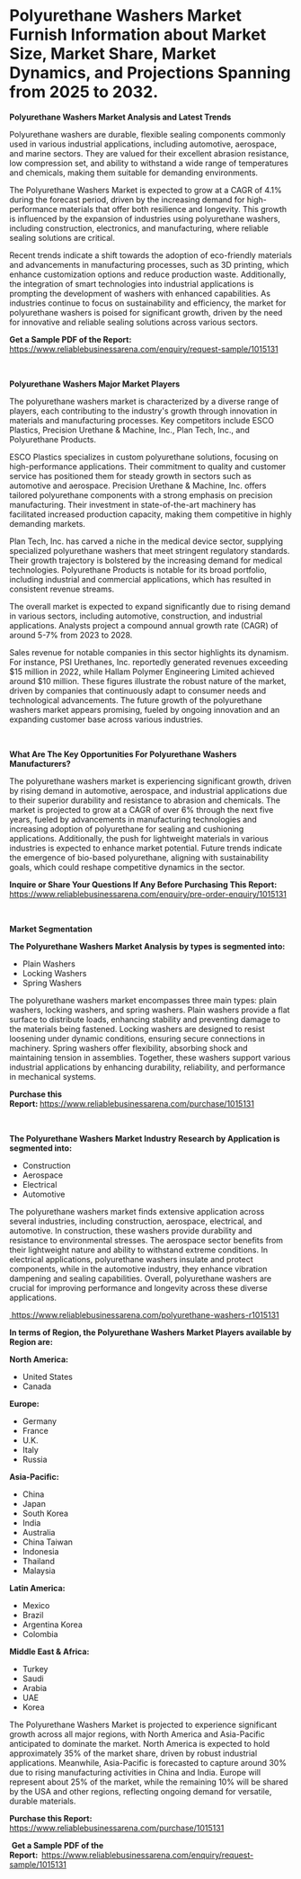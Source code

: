 <p><h1>Polyurethane Washers Market Furnish Information about Market Size, Market Share, Market Dynamics, and Projections Spanning from 2025 to 2032.</h1></p><p><strong>Polyurethane Washers Market Analysis and Latest Trends</strong></p>
<p><p>Polyurethane washers are durable, flexible sealing components commonly used in various industrial applications, including automotive, aerospace, and marine sectors. They are valued for their excellent abrasion resistance, low compression set, and ability to withstand a wide range of temperatures and chemicals, making them suitable for demanding environments.</p><p>The Polyurethane Washers Market is expected to grow at a CAGR of 4.1% during the forecast period, driven by the increasing demand for high-performance materials that offer both resilience and longevity. This growth is influenced by the expansion of industries using polyurethane washers, including construction, electronics, and manufacturing, where reliable sealing solutions are critical. </p><p>Recent trends indicate a shift towards the adoption of eco-friendly materials and advancements in manufacturing processes, such as 3D printing, which enhance customization options and reduce production waste. Additionally, the integration of smart technologies into industrial applications is prompting the development of washers with enhanced capabilities. As industries continue to focus on sustainability and efficiency, the market for polyurethane washers is poised for significant growth, driven by the need for innovative and reliable sealing solutions across various sectors.</p></p>
<p><strong>Get a Sample PDF of the Report:&nbsp;</strong> <a href="https://www.reliablebusinessarena.com/enquiry/request-sample/1015131?utm_campaign=3313&utm_medium=2&utm_source=Github&utm_content=ia&utm_term=17042025&utm_id=polyurethane-washers">https://www.reliablebusinessarena.com/enquiry/request-sample/1015131</a></p>
<p>&nbsp;</p>
<p><strong>Polyurethane Washers Major Market Players</strong></p>
<p><p>The polyurethane washers market is characterized by a diverse range of players, each contributing to the industry's growth through innovation in materials and manufacturing processes. Key competitors include ESCO Plastics, Precision Urethane & Machine, Inc., Plan Tech, Inc., and Polyurethane Products.</p><p>ESCO Plastics specializes in custom polyurethane solutions, focusing on high-performance applications. Their commitment to quality and customer service has positioned them for steady growth in sectors such as automotive and aerospace. Precision Urethane & Machine, Inc. offers tailored polyurethane components with a strong emphasis on precision manufacturing. Their investment in state-of-the-art machinery has facilitated increased production capacity, making them competitive in highly demanding markets.</p><p>Plan Tech, Inc. has carved a niche in the medical device sector, supplying specialized polyurethane washers that meet stringent regulatory standards. Their growth trajectory is bolstered by the increasing demand for medical technologies. Polyurethane Products is notable for its broad portfolio, including industrial and commercial applications, which has resulted in consistent revenue streams.</p><p>The overall market is expected to expand significantly due to rising demand in various sectors, including automotive, construction, and industrial applications. Analysts project a compound annual growth rate (CAGR) of around 5-7% from 2023 to 2028.</p><p>Sales revenue for notable companies in this sector highlights its dynamism. For instance, PSI Urethanes, Inc. reportedly generated revenues exceeding $15 million in 2022, while Hallam Polymer Engineering Limited achieved around $10 million. These figures illustrate the robust nature of the market, driven by companies that continuously adapt to consumer needs and technological advancements. The future growth of the polyurethane washers market appears promising, fueled by ongoing innovation and an expanding customer base across various industries.</p></p>
<p>&nbsp;</p>
<p><strong>What Are The Key Opportunities For Polyurethane Washers Manufacturers?</strong></p>
<p><p>The polyurethane washers market is experiencing significant growth, driven by rising demand in automotive, aerospace, and industrial applications due to their superior durability and resistance to abrasion and chemicals. The market is projected to grow at a CAGR of over 6% through the next five years, fueled by advancements in manufacturing technologies and increasing adoption of polyurethane for sealing and cushioning applications. Additionally, the push for lightweight materials in various industries is expected to enhance market potential. Future trends indicate the emergence of bio-based polyurethane, aligning with sustainability goals, which could reshape competitive dynamics in the sector.</p></p>
<p><strong>Inquire or Share Your Questions If Any Before Purchasing This Report:</strong> <a href="https://www.reliablebusinessarena.com/enquiry/pre-order-enquiry/1015131?utm_campaign=3313&utm_medium=2&utm_source=Github&utm_content=ia&utm_term=17042025&utm_id=polyurethane-washers">https://www.reliablebusinessarena.com/enquiry/pre-order-enquiry/1015131</a></p>
<p>&nbsp;</p>
<p><strong>Market Segmentation</strong></p>
<p><strong>The Polyurethane Washers Market Analysis by types is segmented into:</strong></p>
<p><ul><li>Plain Washers</li><li>Locking Washers</li><li>Spring Washers</li></ul></p>
<p><p>The polyurethane washers market encompasses three main types: plain washers, locking washers, and spring washers. Plain washers provide a flat surface to distribute loads, enhancing stability and preventing damage to the materials being fastened. Locking washers are designed to resist loosening under dynamic conditions, ensuring secure connections in machinery. Spring washers offer flexibility, absorbing shock and maintaining tension in assemblies. Together, these washers support various industrial applications by enhancing durability, reliability, and performance in mechanical systems.</p></p>
<p><strong>Purchase this Report:&nbsp;</strong><a href="https://www.reliablebusinessarena.com/purchase/1015131?utm_campaign=3313&utm_medium=2&utm_source=Github&utm_content=ia&utm_term=17042025&utm_id=polyurethane-washers">https://www.reliablebusinessarena.com/purchase/1015131</a></p>
<p>&nbsp;</p>
<p><strong>The Polyurethane Washers Market Industry Research by Application is segmented into:</strong></p>
<p><ul><li>Construction</li><li>Aerospace</li><li>Electrical</li><li>Automotive</li></ul></p>
<p><p>The polyurethane washers market finds extensive application across several industries, including construction, aerospace, electrical, and automotive. In construction, these washers provide durability and resistance to environmental stresses. The aerospace sector benefits from their lightweight nature and ability to withstand extreme conditions. In electrical applications, polyurethane washers insulate and protect components, while in the automotive industry, they enhance vibration dampening and sealing capabilities. Overall, polyurethane washers are crucial for improving performance and longevity across these diverse applications.</p></p>
<p><a href="https://www.reliablebusinessarena.com/polyurethane-washers-r1015131?utm_campaign=3313&utm_medium=2&utm_source=Github&utm_content=ia&utm_term=17042025&utm_id=polyurethane-washers">&nbsp;https://www.reliablebusinessarena.com/polyurethane-washers-r1015131</a></p>
<p><strong>In terms of Region, the Polyurethane Washers Market Players available by Region are:</strong></p>
<p>
    <p> <strong> North America: </strong>
        <ul>
            <li>United States</li>
            <li>Canada</li>
        </ul>
        </p> 
    <p> <strong> Europe: </strong>
        <ul>
            <li>Germany</li>
            <li>France</li>
            <li>U.K.</li>
            <li>Italy</li>
            <li>Russia</li>
        </ul>
        </p> 
    <p> <strong> Asia-Pacific: </strong>
        <ul>
            <li>China</li>
            <li>Japan</li>
            <li>South Korea</li>
            <li>India</li>
            <li>Australia</li>
            <li>China Taiwan</li>
            <li>Indonesia</li>
            <li>Thailand</li>
            <li>Malaysia</li>
        </ul>
        </p> 
    <p> <strong> Latin America: </strong>
        <ul>
            <li>Mexico</li>
            <li>Brazil</li>
            <li>Argentina Korea</li>
            <li>Colombia</li>
        </ul>
        </p> 
    <p> <strong> Middle East & Africa: </strong>
        <ul>
            <li>Turkey</li>
            <li>Saudi</li>
            <li>Arabia</li>
            <li>UAE</li>
            <li>Korea</li>
        </ul>
    </p>
    </p>
<p><p>The Polyurethane Washers Market is projected to experience significant growth across all major regions, with North America and Asia-Pacific anticipated to dominate the market. North America is expected to hold approximately 35% of the market share, driven by robust industrial applications. Meanwhile, Asia-Pacific is forecasted to capture around 30% due to rising manufacturing activities in China and India. Europe will represent about 25% of the market, while the remaining 10% will be shared by the USA and other regions, reflecting ongoing demand for versatile, durable materials.</p></p>
<p><strong>Purchase this Report: </strong><a href="https://www.reliablebusinessarena.com/purchase/1015131?utm_campaign=3313&utm_medium=2&utm_source=Github&utm_content=ia&utm_term=17042025&utm_id=polyurethane-washers">https://www.reliablebusinessarena.com/purchase/1015131</a></p>
<p>&nbsp;<strong>Get a Sample PDF of the Report:&nbsp;&nbsp;</strong><a href="https://www.reliablebusinessarena.com/enquiry/request-sample/1015131?utm_campaign=3313&utm_medium=2&utm_source=Github&utm_content=ia&utm_term=17042025&utm_id=polyurethane-washers">https://www.reliablebusinessarena.com/enquiry/request-sample/1015131</a></p>
<p><strong></strong></p>
<p><p></p><p></p><p></p></p>